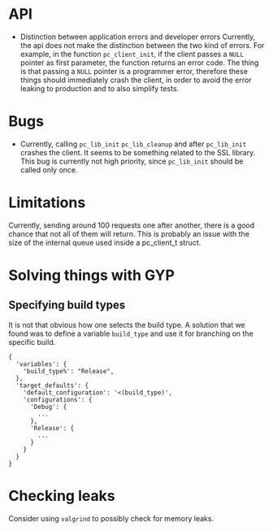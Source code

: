# API
- Distinction between application errors and developer errors
Currently, the api does not make the distinction between the two kind of errors. For example, in the function `pc_client_init`, if the client passes a `NULL` pointer as first parameter, the function returns an error code. The thing is that passing a `NULL` pointer is a programmer error, therefore these things should immediately crash the client, in order to avoid the error leaking to production and to also simplify tests.

# Bugs
- Currently, calling `pc_lib_init` `pc_lib_cleanup` and after `pc_lib_init` crashes the client. It
  seems to be something related to the SSL library. This bug is currently not high priority, since `pc_lib_init` should be called only once.

# Limitations
Currently, sending around 100 requests one after another, there is a good chance that not all of them will return. This is probably an issue with the size of the internal queue
used inside a pc_client_t struct.

# Solving things with GYP
## Specifying build types
It is not that obvious how one selects the build type. A solution that we found was to define a variable `build_type` and use it for branching on the specific build.

```
{
  'variables': {
    'build_type%': "Release",
  },
  'target_defaults': {
    'default_configuration': '<(build_type)',
    'configurations': {
      'Debug': {
        ...
      },
      'Release': {
        ...
      }
    }
  }
}
```

# Checking leaks
Consider using `valgrind` to possibly check for memory leaks.
